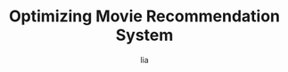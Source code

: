 ---
layout: post
title: "Optimizing Movie Recommendation System"
cover: /assets/img/posts/Movie.png
category: Recommendation System
tags: [Python]

start: January, 2024
end: April, 2024

author: lia
excerpt: edit

published: true
toc: false
comments: false
---